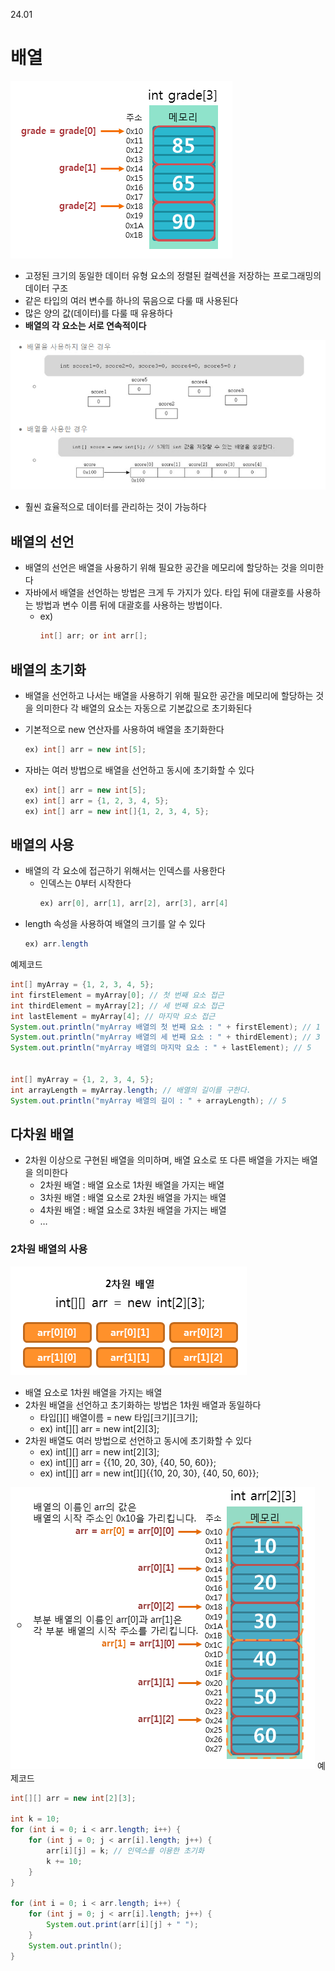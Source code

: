 24.01
# 배열
![image](./assets/image-53.png)
- 고정된 크기의 동일한 데이터 유형 요소의 정렬된 컬렉션을 저장하는 프로그래밍의 데이터 구조
- 같은 타입의 여러 변수를 하나의 묶음으로 다룰 때 사용된다
- 많은 양의 값(데이터)를 다룰 때 유용하다
- <strong>배열의 각 요소는 서로 연속적이다</strong>


![image](./assets/image-54.png)
- 훨씬 효율적으로 데이터를 관리하는 것이 가능하다

## 배열의 선언
- 배열의 선언은 배열을 사용하기 위해 필요한 공간을 메모리에 할당하는 것을 의미한다
- 자바에서 배열을 선언하는 방법은 크게 두 가지가 있다. 타입 뒤에 대괄호를 사용하는 방법과 변수 이름 뒤에 대괄호를 사용하는 방법이다.
  - ex) 
    ```java
    int[] arr; or int arr[];
    ```

## 배열의 초기화
- 배열을 선언하고 나서는 배열을 사용하기 위해 필요한 공간을 메모리에 할당하는 것을 의미한다
각 배열의 요소는 자동으로 기본값으로 초기화된다
- 기본적으로 new 연산자를 사용하여 배열을 초기화한다
  ```java
  ex) int[] arr = new int[5];
  ```

- 자바는 여러 방법으로 배열을 선언하고 동시에 초기화할 수 있다
  ```java
  ex) int[] arr = new int[5];  
  ex) int[] arr = {1, 2, 3, 4, 5};
  ex) int[] arr = new int[]{1, 2, 3, 4, 5};
    ```

## 배열의 사용
- 배열의 각 요소에 접근하기 위해서는 인덱스를 사용한다
  - 인덱스는 0부터 시작한다
    ```java
    ex) arr[0], arr[1], arr[2], arr[3], arr[4]
    ```
- length 속성을 사용하여 배열의 크기를 알 수 있다
    ```java
    ex) arr.length
    ```

예제코드
```java
int[] myArray = {1, 2, 3, 4, 5};
int firstElement = myArray[0]; // 첫 번째 요소 접근
int thirdElement = myArray[2]; // 세 번째 요소 접근
int lastElement = myArray[4]; // 마지막 요소 접근
System.out.println("myArray 배열의 첫 번째 요소 : " + firstElement); // 1
System.out.println("myArray 배열의 세 번째 요소 : " + thirdElement); // 3
System.out.println("myArray 배열의 마지막 요소 : " + lastElement); // 5


int[] myArray = {1, 2, 3, 4, 5};
int arrayLength = myArray.length; // 배열의 길이를 구한다.
System.out.println("myArray 배열의 길이 : " + arrayLength); // 5
```

## 다차원 배열
- 2차원 이상으로 구현된 배열을 의미하며, 배열 요소로 또 다른 배열을 가지는 배열을 의미한다
  - 2차원 배열 : 배열 요소로 1차원 배열을 가지는 배열
  - 3차원 배열 : 배열 요소로 2차원 배열을 가지는 배열
  - 4차원 배열 : 배열 요소로 3차원 배열을 가지는 배열
  - …

### 2차원 배열의 사용
![image](./assets/image-55.png)

- 배열 요소로 1차원 배열을 가지는 배열
- 2차원 배열을 선언하고 초기화하는 방법은 1차원 배열과 동일하다
  - 타입[][] 배열이름 = new 타입[크기][크기];
  - ex) int[][] arr = new int[2][3];
- 2차원 배열도 여러 방법으로 선언하고 동시에 초기화할 수 있다
  - ex) int[][] arr = new int[2][3];
  - ex) int[][] arr = {{10, 20, 30}, {40, 50, 60}};
  - ex) int[][] arr = new int[][]{{10, 20, 30}, {40, 50, 60}};

![image](./assets/image-56.png)
예제코드
```java
int[][] arr = new int[2][3];

int k = 10;
for (int i = 0; i < arr.length; i++) {
    for (int j = 0; j < arr[i].length; j++) {
        arr[i][j] = k; // 인덱스를 이용한 초기화
        k += 10;
    }
}

for (int i = 0; i < arr.length; i++) {
    for (int j = 0; j < arr[i].length; j++) {
        System.out.print(arr[i][j] + " ");
    }
    System.out.println();
}
```
